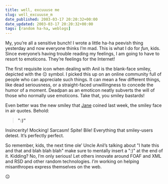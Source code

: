 ```yaml
---
title: well, excuuuse me
slug: well_excuuuse_m
date_published: 2003-03-17 20:20:32+00:00
date_updated: 2003-03-17 20:20:32+00:00
tags: [random ha-ha, weblogs]
---
```

My, you’re all a sensitive bunch! I wrote a little ha-ha peevish thing yesterday and now everyone thinks I’m mad. This is what I do for *fun*, kids. Since everyone’s having trouble reading my feelings, I am going to have to resort to emoticons. They’re feelings for the Internet!

The first requisite icon when dealing with Anil is the blank-face smiley, depicted with the 😐 symbol. I picked this up on an online community full of people who can appreciate such things. It can mean a few different things, like dead seriousness, or a straight-faced unwillingness to concede the humor of a moment. Deadpan as an emoticon neatly subverts the will of those who normally use emoticons. Take that, you smiley bastards!

Even better was the new smiley that [Jane](http://www.umamitsunami.com) coined last week, the smiley face in air quotes. Behold:

> **":)"**

Insincerity! Mocking! Sarcasm! Spite! Bile! Everything that smiley-users detest. It’s perfectly perfect.

So remember, kids, the next time ole’ Uncle Anil’s talking about "I hate this and that and blah blah blah" make sure to mentally insert a ":)" at the end of it. Kidding? No, I’m only serious! Let others innovate around FOAF and XML and RSD and other random technologies. *I’m* working on helping misanthropes express themselves on the web.

😐
